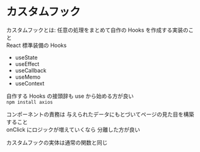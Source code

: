 # カスタムフック
カスタムフックとは: 任意の処理をまとめて自作の Hooks を作成する実装のこと  
React 標準装備の Hooks
- useState
- useEffect
- useCallback
- useMemo
- useContext

自作する Hooks の接頭辞も use から始める方が良い  
`npm install axios`

コンポーネントの責務は 与えられたデータにもとづいてページの見た目を構築すること  
onClick にロジックが増えていくなら 分離した方が良い  

カスタムフックの実体は通常の関数と同じ  
